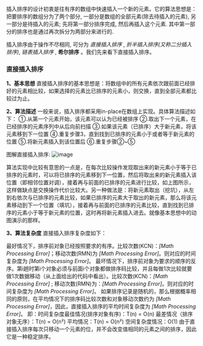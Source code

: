 插入排序的设计初衷是往有序的数组中快速插入一个新的元素。它的算法思想是：把要排序的数组分为了两个部分, 一部分是数组的全部元素(除去待插入的元素), 另一部分是待插入的元素; 先将第一部分排序完成, 然后再插入这个元素. 其中第一部分的排序也是通过再次拆分为两部分来进行的.

插入排序由于操作不尽相同, 可分为 _直接插入排序_ , _折半插入排序(又称二分插入排序)_, _链表插入排序_ , **希尔排序** 。我们先来看下直接插入排序。

### 直接插入排序

**1、基本思想**
直接插入排序的基本思想是：将数组中的所有元素依次跟前面已经排好的元素相比较，如果选择的元素比已排序的元素小，则交换，直到全部元素都比较过为止。

**2、算法描述**
一般来说，插入排序都采用in-place在数组上实现。具体算法描述如下：
①.从第一个元素开始，该元素可以认为已经被排序
②.取出下一个元素，在已经排序的元素序列中从后向前扫描
③.如果该元素（已排序）大于新元素，将该元素移到下一位置
④.重复步骤3，直到找到已排序的元素小于或者等于新元素的位置
⑤.将新元素插入到该位置后
⑥.重复步骤②~⑤

图解直接插入排序:
![image](https://tva1.sinaimg.cn/large/007S8ZIlgy1gh92ofc2zfg30mj0e113f.gif)

算法实现中比较有意思的一点是，在每次比较操作发现取出来的新元素小于等于已排序的元素时，可以将已排序的元素移到下一位置，然后将取出来的新元素插入该位置（即相邻位置对调），接着再与前面的已排序的元素进行比较，如上图所示，这样做缺点是交换操作代价比较大。另一种做法是：将新元素取出（挖坑），从左到右依次与已排序的元素比较，如果已排序的元素大于取出的新元素，那么将该元素移动到下一个位置（填坑），接着再与前面的已排序的元素比较，直到找到已排序的元素小于等于新元素的位置，这时再将新元素插入进去。就像基本思想中的动图演示的那样。

**3、算法复杂度**
直接插入排序复杂度如下：

最好情况下，排序前对象已经按照要求的有序。比较次数(KCN)：_[Math Processing Error]_；移动次数(RMN)为 _[Math Processing Error]_。则对应的时间复杂度为 _[Math Processing Error]_。
最坏情况下，排序前对象为要求的顺序的反序。第i趟时第i个对象必须与前面i个对象都做排序码比较，并且每做1次比较就要做1次数据移动（从上面给出的代码中看出）。比较次数(KCN)：_[Math Processing Error]_ ; 移动次数(RMN)为：_[Math Processing Error]_。则对应的时间复杂度为 _[Math Processing Error]_。
如果排序记录是随机的，那么根据概率相同的原则，在平均情况下的排序码比较次数和对象移动次数约为 _[Math Processing Error]_，因此，直接插入排序的平均时间复杂度为 _[Math Processing Error]_。
即：时间复杂度最佳情况(排序对象有序)：T(n) = O(n)  最差情况（排序对象无序）：T(n) = O(n²)  平均情况：T(n) = O(n²)
空间复杂度情况：O(1) 由于直接插入排序每次只移动一个元素的位，并不会改变值相同的元素之间的排序，因此它是一种稳定排序。